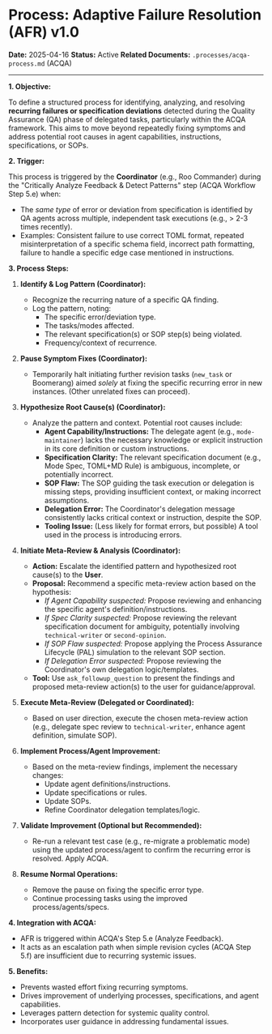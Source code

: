 # Process: Adaptive Failure Resolution (AFR) v1.0

**Date:** 2025-04-16
**Status:** Active
**Related Documents:** `.processes/acqa-process.md` (ACQA)

---

**1. Objective:**

To define a structured process for identifying, analyzing, and resolving **recurring failures or specification deviations** detected during the Quality Assurance (QA) phase of delegated tasks, particularly within the ACQA framework. This aims to move beyond repeatedly fixing symptoms and address potential root causes in agent capabilities, instructions, specifications, or SOPs.

**2. Trigger:**

This process is triggered by the **Coordinator** (e.g., Roo Commander) during the "Critically Analyze Feedback & Detect Patterns" step (ACQA Workflow Step 5.e) when:

*   The *same type* of error or deviation from specification is identified by QA agents across multiple, independent task executions (e.g., > 2-3 times recently).
*   Examples: Consistent failure to use correct TOML format, repeated misinterpretation of a specific schema field, incorrect path formatting, failure to handle a specific edge case mentioned in instructions.

**3. Process Steps:**

1.  **Identify & Log Pattern (Coordinator):**
    *   Recognize the recurring nature of a specific QA finding.
    *   Log the pattern, noting:
        *   The specific error/deviation type.
        *   The tasks/modes affected.
        *   The relevant specification(s) or SOP step(s) being violated.
        *   Frequency/context of recurrence.

2.  **Pause Symptom Fixes (Coordinator):**
    *   Temporarily halt initiating further revision tasks (`new_task` or Boomerang) aimed *solely* at fixing the specific recurring error in new instances. (Other unrelated fixes can proceed).

3.  **Hypothesize Root Cause(s) (Coordinator):**
    *   Analyze the pattern and context. Potential root causes include:
        *   **Agent Capability/Instructions:** The delegate agent (e.g., `mode-maintainer`) lacks the necessary knowledge or explicit instruction in its core definition or custom instructions.
        *   **Specification Clarity:** The relevant specification document (e.g., Mode Spec, TOML+MD Rule) is ambiguous, incomplete, or potentially incorrect.
        *   **SOP Flaw:** The SOP guiding the task execution or delegation is missing steps, providing insufficient context, or making incorrect assumptions.
        *   **Delegation Error:** The Coordinator's delegation message consistently lacks critical context or instruction, despite the SOP.
        *   **Tooling Issue:** (Less likely for format errors, but possible) A tool used in the process is introducing errors.

4.  **Initiate Meta-Review & Analysis (Coordinator):**
    *   **Action:** Escalate the identified pattern and hypothesized root cause(s) to the **User**.
    *   **Proposal:** Recommend a specific meta-review action based on the hypothesis:
        *   *If Agent Capability suspected:* Propose reviewing and enhancing the specific agent's definition/instructions.
        *   *If Spec Clarity suspected:* Propose reviewing the relevant specification document for ambiguity, potentially involving `technical-writer` or `second-opinion`.
        *   *If SOP Flaw suspected:* Propose applying the Process Assurance Lifecycle (PAL) simulation to the relevant SOP section.
        *   *If Delegation Error suspected:* Propose reviewing the Coordinator's own delegation logic/templates.
    *   **Tool:** Use `ask_followup_question` to present the findings and proposed meta-review action(s) to the user for guidance/approval.

5.  **Execute Meta-Review (Delegated or Coordinated):**
    *   Based on user direction, execute the chosen meta-review action (e.g., delegate spec review to `technical-writer`, enhance agent definition, simulate SOP).

6.  **Implement Process/Agent Improvement:**
    *   Based on the meta-review findings, implement the necessary changes:
        *   Update agent definitions/instructions.
        *   Update specifications or rules.
        *   Update SOPs.
        *   Refine Coordinator delegation templates/logic.

7.  **Validate Improvement (Optional but Recommended):**
    *   Re-run a relevant test case (e.g., re-migrate a problematic mode) using the updated process/agent to confirm the recurring error is resolved. Apply ACQA.

8.  **Resume Normal Operations:**
    *   Remove the pause on fixing the specific error type.
    *   Continue processing tasks using the improved process/agents/specs.

**4. Integration with ACQA:**

*   AFR is triggered within ACQA's Step 5.e (Analyze Feedback).
*   It acts as an escalation path when simple revision cycles (ACQA Step 5.f) are insufficient due to recurring systemic issues.

**5. Benefits:**

*   Prevents wasted effort fixing recurring symptoms.
*   Drives improvement of underlying processes, specifications, and agent capabilities.
*   Leverages pattern detection for systemic quality control.
*   Incorporates user guidance in addressing fundamental issues.
